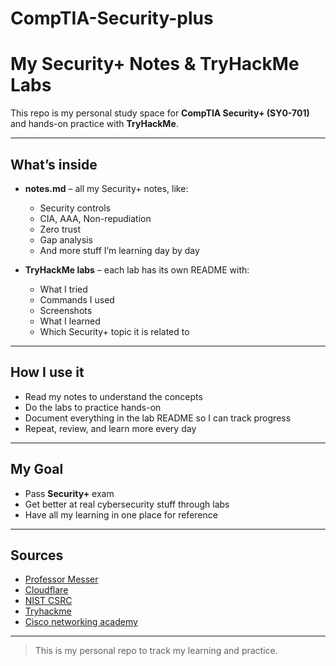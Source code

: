 # CompTIA-Security-plus
# My Security+ Notes & TryHackMe Labs

This repo is my personal study space for **CompTIA Security+ (SY0-701)** and hands-on practice with **TryHackMe**.

---

## What’s inside

- **notes.md** – all my Security+ notes, like:
  - Security controls
  - CIA, AAA, Non-repudiation
  - Zero trust
  - Gap analysis
  - And more stuff I’m learning day by day

- **TryHackMe labs** – each lab has its own README with:
  - What I tried
  - Commands I used
  - Screenshots
  - What I learned
  - Which Security+ topic it is related to

---

## How I use it

- Read my notes to understand the concepts
- Do the labs to practice hands-on
- Document everything in the lab README so I can track progress
- Repeat, review, and learn more every day

---

## My Goal

- Pass **Security+** exam
- Get better at real cybersecurity stuff through labs
- Have all my learning in one place for reference

---

## Sources

- [Professor Messer](https://www.professormesser.com/)  
- [Cloudflare](https://www.cloudflare.com/)  
- [NIST CSRC](https://csrc.nist.gov/)
- [Tryhackme](https://tryhackme.com/)
- [Cisco networking academy](https://netacad.com/)
---

> This is my personal repo to track my learning and practice.
